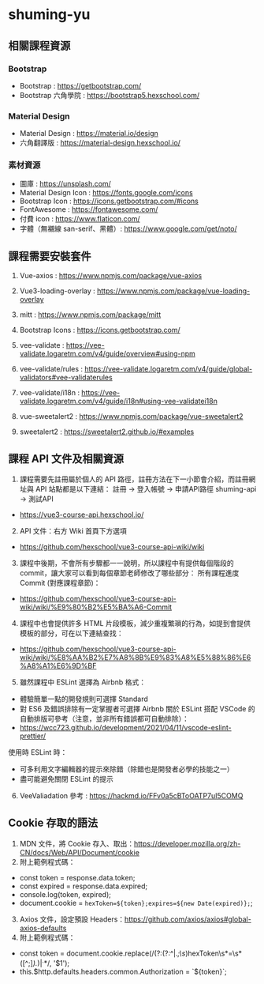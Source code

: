 # shuming-yu

## 相關課程資源

### Bootstrap

- Bootstrap : https://getbootstrap.com/
- Bootstrap 六角學院 : https://bootstrap5.hexschool.com/

### Material Design

- Material Design : https://material.io/design
- 六角翻譯版 : https://material-design.hexschool.io/

### 素材資源

- 圖庫 : https://unsplash.com/
- Material Design Icon : https://fonts.google.com/icons
- Bootstrap Icon : https://icons.getbootstrap.com/#icons
- FontAwesome : https://fontawesome.com/
- 付費 icon : https://www.flaticon.com/
- 字體（無襯線 san-serif、黑體）: https://www.google.com/get/noto/

## 課程需要安裝套件

1. Vue-axios : https://www.npmjs.com/package/vue-axios

2. Vue3-loading-overlay : https://www.npmjs.com/package/vue-loading-overlay

3. mitt : https://www.npmjs.com/package/mitt

4. Bootstrap Icons : https://icons.getbootstrap.com/

5. vee-validate : https://vee-validate.logaretm.com/v4/guide/overview#using-npm

6. vee-validate/rules : https://vee-validate.logaretm.com/v4/guide/global-validators#vee-validaterules

7. vee-validate/i18n : https://vee-validate.logaretm.com/v4/guide/i18n#using-vee-validatei18n

8. vue-sweetalert2 : https://www.npmjs.com/package/vue-sweetalert2

9. sweetalert2 : https://sweetalert2.github.io/#examples

## 課程 API 文件及相關資源

1. 課程需要先註冊屬於個人的 API 路徑，註冊方法在下一小節會介紹，而註冊網址與 API 站點都是以下連結：
註冊 -> 登入帳號 -> 申請API路徑 shuming-api -> 測試API
- https://vue3-course-api.hexschool.io/

2. API 文件：右方 Wiki 首頁下方選項
- https://github.com/hexschool/vue3-course-api-wiki/wiki

3. 課程中後期，不會所有步驟都一一說明，所以課程中有提供每個階段的 commit，讓大家可以看到每個章節老師修改了哪些部分：
所有課程進度 Commit (對應課程章節)：
- https://github.com/hexschool/vue3-course-api-wiki/wiki/%E9%80%B2%E5%BA%A6-Commit

4. 課程中也會提供許多 HTML 片段模板，減少重複繁瑣的行為，如提到會提供模板的部分，可在以下連結查找：
- https://github.com/hexschool/vue3-course-api-wiki/wiki/%E8%AA%B2%E7%A8%8B%E9%83%A8%E5%88%86%E6%A8%A1%E6%9D%BF

5. 雖然課程中 ESLint 選擇為 Airbnb 格式：
- 體驗簡單一點的開發規則可選擇 Standard
- 對 ES6 及錯誤排除有一定掌握者可選擇 Airbnb
關於 ESLint 搭配 VSCode 的自動排版可參考（注意，並非所有錯誤都可自動排除）：
- https://wcc723.github.io/development/2021/04/11/vscode-eslint-prettier/

使用時 ESLint 時：
- 可多利用文字編輯器的提示來除錯（除錯也是開發者必學的技能之一）
- 盡可能避免關閉 ESLint 的提示

6. VeeValiadation 參考 : https://hackmd.io/FFv0a5cBToOATP7uI5COMQ

## Cookie 存取的語法

1. MDN 文件，將 Cookie 存入、取出：https://developer.mozilla.org/zh-CN/docs/Web/API/Document/cookie
2. 附上範例程式碼：

- const token = response.data.token;
- const expired = response.data.expired;
- console.log(token, expired);
- document.cookie = `hexToken=${token};expires=${new Date(expired)};`;

3. Axios 文件，設定預設 Headers：https://github.com/axios/axios#global-axios-defaults
4. 附上範例程式碼：

- const token = document.cookie.replace(/(?:(?:^|.*;\s*)hexToken\s*=\s*([^;]*).*$)|^.*$/, '$1');
- this.$http.defaults.headers.common.Authorization = `${token}`;

